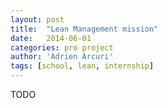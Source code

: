 ```yaml
---
layout: post
title:  "Lean Management mission"
date:   2014-06-01
categories: pro project
author: 'Adrien Arcuri'
tags: [school, lean, internship]
---
```


TODO
